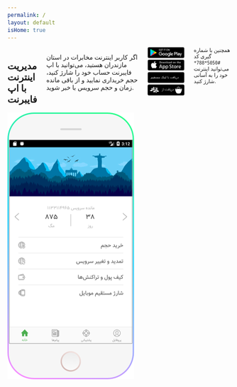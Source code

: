 ```yaml
---
permalink: /
layout: default
isHome: true
---
```

<div class="row main-content">
    <div class="large-6 large-offset-1 columns">
        <h2 class="lead-title">مدیریت اینترنت با اپ فایبرنت</h2>
        <p class="lead">اگر کاربر اینترنت مخابرات در استان مازندران هستید، می‌توانید با اپ فایبرنت حساب خود را شارژ کنید، حجم خریداری نمایید و از باقی مانده زمان و حجم سرویس با خبر شوید.</p>
        <div class="row">
            <div class="small-12 medium-8 columns">
                <div class="row small-up-2 medium-up-2 large-up-2">
                    <div class="column column-block ">
                        <a href="#"><img src="assets/img/btn-google-play.svg" alt="fibernet-app" /></a>
                    </div>
                    <div class="column column-block text-right">
                        <a href="#"><img src="assets/img/btn-appstore.svg" alt="fibernet-app" /></a>
                    </div>
                    <div class="column column-block ">
                        <a href="#"><img src="assets/img/btn-direct-link.svg" alt="fibernet-app" /></a>
                    </div>
                    <div class="column column-block ">
                        <a href="#"><img src="assets/img/btn-bazaar.svg" alt="fibernet-app" /></a>
                    </div>
                </div>
            </div>
        </div>
        <small>همچنین با شماره گیری کد <code>#5050*788*</code> می‌توانید اینترنت خود را به آسانی شارژ کنید.</small>
    </div>
    <div class="large-3 large-offset-1 columns text-center">
        <img src="assets/img/mobile.png" alt="fibernet-app" />
    </div>
</div>